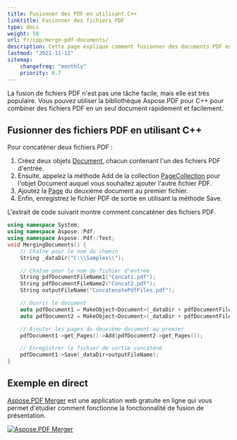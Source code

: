 ```yaml
---
title: Fusionner des PDF en utilisant C++
linktitle: Fusionner des fichiers PDF
type: docs
weight: 50
url: fr/cpp/merge-pdf-documents/
description: Cette page explique comment fusionner des documents PDF en un seul fichier PDF avec C++.
lastmod: "2021-11-11"
sitemap:
    changefreq: "monthly"
    priority: 0.7
---
```


La fusion de fichiers PDF n'est pas une tâche facile, mais elle est très populaire. Vous pouvez utiliser la bibliothèque Aspose.PDF pour C++ pour combiner des fichiers PDF en un seul document rapidement et facilement.

## Fusionner des fichiers PDF en utilisant C++

Pour concaténer deux fichiers PDF :

1. Créez deux objets [Document](https://reference.aspose.com/pdf/cpp/class/aspose.pdf.document), chacun contenant l'un des fichiers PDF d'entrée.
1. Ensuite, appelez la méthode Add de la collection [PageCollection](https://reference.aspose.com/pdf/cpp/class/aspose.pdf.page_collection) pour l'objet Document auquel vous souhaitez ajouter l'autre fichier PDF.
1. Ajoutez la [Page](https://reference.aspose.com/pdf/cpp/class/aspose.pdf.page) du deuxième document au premier fichier.
1. Enfin, enregistrez le fichier PDF de sortie en utilisant la méthode Save.

L'extrait de code suivant montre comment concaténer des fichiers PDF.

```cpp
using namespace System;
using namespace Aspose::Pdf;
using namespace Aspose::Pdf::Text;
void MergingDocuments() {
    // Chaîne pour le nom du chemin
    String _dataDir("C:\\Samples\\");

    // Chaîne pour le nom du fichier d'entrée
    String pdfDocumentFileName1("Concat1.pdf");
    String pdfDocumentFileName2("Concat2.pdf");
    String outputFileName("ConcatenatePdfFiles.pdf");

    // Ouvrir le document
    auto pdfDocument1 = MakeObject<Document>(_dataDir + pdfDocumentFileName1);
    auto pdfDocument2 = MakeObject<Document>(_dataDir + pdfDocumentFileName2);

    // Ajouter les pages du deuxième document au premier
    pdfDocument1->get_Pages()->Add(pdfDocument2->get_Pages());

    // Enregistrer le fichier de sortie concaténé
    pdfDocument1->Save(_dataDir+outputFileName);
}
```

## Exemple en direct

[Aspose.PDF Merger](https://products.aspose.app/pdf/merger) est une application web gratuite en ligne qui vous permet d'étudier comment fonctionne la fonctionnalité de fusion de présentation.

[![Aspose.PDF Merger](merger.png)](https://products.aspose.app/pdf/merger)